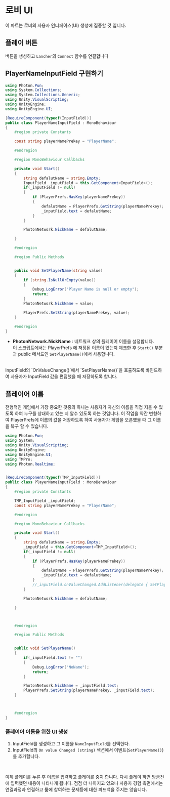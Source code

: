 # 로비 UI
이 파트는 로비의 사용자 인터페이스(UI) 생성에 집중할 것 입니다. 
## 플레이 버튼
버튼을 생성하고 `Lancher`의 `Connect` 함수를 연결합니다

## PlayerNameInputField 구현하기
```cs
using Photon.Pun;
using System.Collections;
using System.Collections.Generic;
using Unity.VisualScripting;
using UnityEngine;
using UnityEngine.UI;

[RequireComponent(typeof(InputField))]
public class PlayerNameInputField : MonoBehaviour
{
    #region private Constants

    const string playerNamePrekey = "PlayerName";

    #endregion

    #region MonoBehaviour Callbacks

    private void Start()
    {
        string defalutName = string.Empty;
        InputField _inputField = this.GetComponent<InputField>();
        if(_inputField != null)
        {
            if (PlayerPrefs.HasKey(playerNamePrekey))
            {
                defalutName = PlayerPrefs.GetString(playerNamePrekey);
                _inputField.text = defalutName;
            }
        }

        PhotonNetwork.NickName = defalutName;

    }

    #endregion

    #region Public Methods


    public void SetPlayerName(string value)
    {
        if (string.IsNullOrEmpty(value))
        {
            Debug.LogError("Player Name is null or empty");
            return;
        }
        PhotonNetwork.NickName = value;

        PlayerPrefs.SetString(playerNamePrekey, value);
    }

    #endregion
}
```
* **PhotonNetwork.NickName** :
네트워크 상의 플레이어 이름을 설정합니다.   <br>
이 스크립트에서는 PlayerPrefs 에 저장된 이름이 있는지 체크한 후 `Start()` 부분과 public 메서드인 `SetPlayerName()`에서 사용합니다. 
<br>
InputField의 `OnValueChange()`에서 `SetPlayerName()`을 호출하도록 바인드하여 사용자가 InputField 값을 편집했을 때 저장하도록 합니다. 

## 플레이어 이름
전형적인 게임에서 가장 중요한 것중의 하나는 사용자가 자신의 이름을 직접 지을 수 있도록 하여 누구를 상대하고 있는 지 알수 있도록 하는 것입니다. 이 작업을 약간 변형하여 PlayerPrefs에 이름의 값을 저장하도록 하여 사용자가 게임을 오픈했을 때 그 이름을 복구 할 수 있습니다. 

```cs
using Photon.Pun;
using System;
using Unity.VisualScripting;
using UnityEngine;
using UnityEngine.UI;
using TMPro;
using Photon.Realtime;


[RequireComponent(typeof(TMP_InputField))]
public class PlayerNameInputField : MonoBehaviour
{
    #region private Constants

    TMP_InputField _inputField;
    const string playerNamePrekey = "PlayerName";

    #endregion

    #region MonoBehaviour Callbacks

    private void Start()
    {
        string defalutName = string.Empty;
        _inputField = this.GetComponent<TMP_InputField>();
        if(_inputField != null)
        {
            if (PlayerPrefs.HasKey(playerNamePrekey))
            {
                defalutName = PlayerPrefs.GetString(playerNamePrekey);
                _inputField.text = defalutName;
            }
            //_inputField.onValueChanged.AddListener(delegate { SetPlayerName(_inputField.text); });
        }

        PhotonNetwork.NickName = defalutName;

    }



    #endregion

    #region Public Methods


    public void SetPlayerName()
    {
        if(_inputField.text != "")
        {
            Debug.LogError("NoName");
            return;
        }

        PhotonNetwork.NickName = _inputField.text;
        PlayerPrefs.SetString(playerNamePrekey, _inputField.text);
    }



    #endregion
}

```
### 플레이어 이름을 위한 UI 생성
1. InputField를 생성하고 그 이름을 `NameInputField`를 선택한다.
2. InputField의 `On value Changed (string)` 섹션에서 이벤트(`SetPlayerName()`)를 추가합니다.
<br>
 
 이제 플레이를 누른 후 이름을 입력하고 플레이를 중지 합니다. 다시 플레이 하면 방금전에 입력했던 내용이 나타나게 됩니다. 점점 더 나아지고 있으나 사용자 경험 측면에서는 연결과정과 연결하고 룸에 참여하는 문제등에 대한 피드백을 주지는 않습니다.